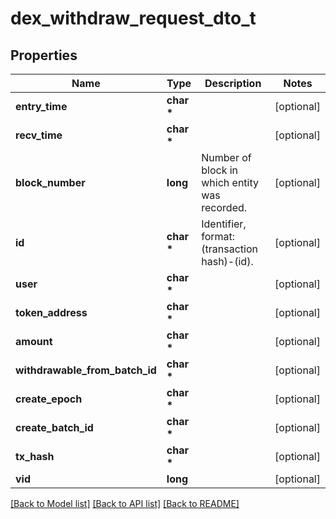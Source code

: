 # dex_withdraw_request_dto_t

## Properties
Name | Type | Description | Notes
------------ | ------------- | ------------- | -------------
**entry_time** | **char \*** |  | [optional] 
**recv_time** | **char \*** |  | [optional] 
**block_number** | **long** | Number of block in which entity was recorded. | [optional] 
**id** | **char \*** | Identifier, format: (transaction hash)-(id). | [optional] 
**user** | **char \*** |  | [optional] 
**token_address** | **char \*** |  | [optional] 
**amount** | **char \*** |  | [optional] 
**withdrawable_from_batch_id** | **char \*** |  | [optional] 
**create_epoch** | **char \*** |  | [optional] 
**create_batch_id** | **char \*** |  | [optional] 
**tx_hash** | **char \*** |  | [optional] 
**vid** | **long** |  | [optional] 

[[Back to Model list]](../README.md#documentation-for-models) [[Back to API list]](../README.md#documentation-for-api-endpoints) [[Back to README]](../README.md)



